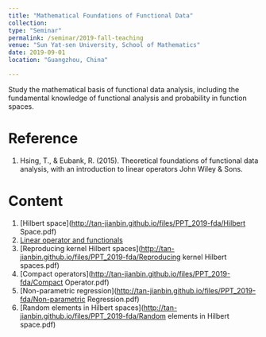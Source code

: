 ```yaml
---
title: "Mathematical Foundations of Functional Data"
collection: 
type: "Seminar"
permalink: /seminar/2019-fall-teaching
venue: "Sun Yat-sen University, School of Mathematics"
date: 2019-09-01
location: "Guangzhou, China"

---         
```


Study the mathematical basis of functional data analysis, including the fundamental knowledge of functional analysis and probability in function spaces.

Reference
======

1. Hsing, T., & Eubank, R. (2015). Theoretical foundations of functional data analysis, with an introduction to linear operators John Wiley & Sons.

Content 
======
1. [Hilbert space](http://tan-jianbin.github.io/files/PPT_2019-fda/Hilbert Space.pdf)
2. [Linear operator and functionals](http://tan-jianbin.github.io/files/PPT_2019-fda/Operator.pdf)
3. [Reproducing kernel Hilbert spaces](http://tan-jianbin.github.io/files/PPT_2019-fda/Reproducing kernel Hilbert spaces.pdf)
4. [Compact operators](http://tan-jianbin.github.io/files/PPT_2019-fda/Compact Operator.pdf)
5. [Non-parametric regression](http://tan-jianbin.github.io/files/PPT_2019-fda/Non-parametric Regression.pdf)
6. [Random elements in Hilbert spaces](http://tan-jianbin.github.io/files/PPT_2019-fda/Random elements in Hilbert space.pdf)

